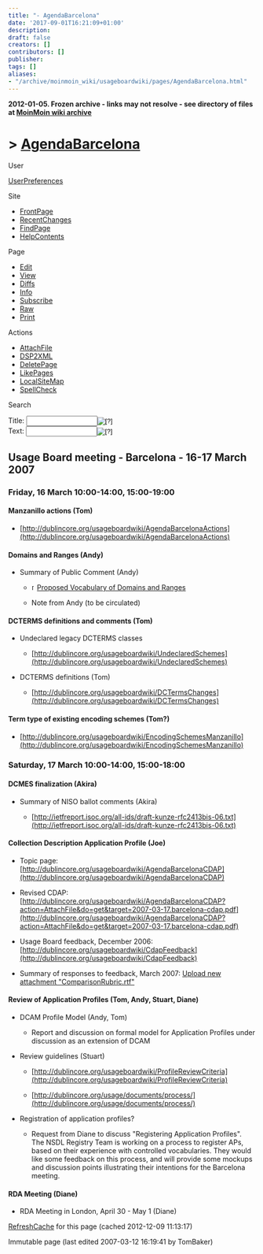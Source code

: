 ```yaml
---
title: "- AgendaBarcelona"
date: '2017-09-01T16:21:09+01:00'
description: 
draft: false
creators: []
contributors: []
publisher: 
tags: []
aliases:
- "/archive/moinmoin_wiki/usageboardwiki/pages/AgendaBarcelona.html"
---
```


**2012-01-05. Frozen archive - links may not resolve - see directory of files at [MoinMoin wiki archive](/moinmoin-wiki-archive/)**

# > [AgendaBarcelona](http://dublincore.org/usageboardwiki/AgendaBarcelona?action=fullsearch&value=AgendaBarcelona&literal=1&case=1&context=40 "Click here to do a full-text search for this title")

User

 [UserPreferences](http://dublincore.org/usageboardwiki/UserPreferences)
  

Site

- [FrontPage](http://dublincore.org/usageboardwiki/FrontPage)
- [RecentChanges](http://dublincore.org/usageboardwiki/RecentChanges)
- [FindPage](http://dublincore.org/usageboardwiki/FindPage)
- [HelpContents](http://dublincore.org/usageboardwiki/HelpContents)

Page

- [Edit](http://dublincore.org/usageboardwiki/AgendaBarcelona?action=edit "Edit")
- [View](http://dublincore.org/usageboardwiki/AgendaBarcelona "View")
- [Diffs](http://dublincore.org/usageboardwiki/AgendaBarcelona?action=diff "Diffs")
- [Info](http://dublincore.org/usageboardwiki/AgendaBarcelona?action=info "Info")
- [Subscribe](http://dublincore.org/usageboardwiki/AgendaBarcelona?action=subscribe "Subscribe")
- [Raw](http://dublincore.org/usageboardwiki/AgendaBarcelona?action=raw "Raw")
- [Print](http://dublincore.org/usageboardwiki/AgendaBarcelona?action=print "Print")

Actions

- [AttachFile](http://dublincore.org/usageboardwiki/AgendaBarcelona?action=AttachFile)
- [DSP2XML](http://dublincore.org/usageboardwiki/AgendaBarcelona?action=DSP2XML)
- [DeletePage](http://dublincore.org/usageboardwiki/AgendaBarcelona?action=DeletePage)
- [LikePages](http://dublincore.org/usageboardwiki/AgendaBarcelona?action=LikePages)
- [LocalSiteMap](http://dublincore.org/usageboardwiki/AgendaBarcelona?action=LocalSiteMap)
- [SpellCheck](http://dublincore.org/usageboardwiki/AgendaBarcelona?action=SpellCheck)

Search

<form method="POST" action="/usageboardwiki/AgendaBarcelona">
<p>
<input name="action" value="inlinesearch" type="hidden">
<input name="context" value="40" type="hidden">
Title: <input name="text_title" size="15" maxlength="50" type="text"><input src="AgendaBarcelona_files/moin-search.png" name="button_title" alt="[?]" type="image"><br>Text: <input name="text_full" size="15" maxlength="50" type="text"><input src="AgendaBarcelona_files/moin-search.png" name="button_full" alt="[?]" type="image">
</p>
</form>

## Usage Board meeting - Barcelona - 16-17 March 2007

### Friday, 16 March 10:00-14:00, 15:00-19:00

#### Manzanillo actions (Tom)

- [http://dublincore.org/usageboardwiki/AgendaBarcelonaActions](http://dublincore.org/usageboardwiki/AgendaBarcelonaActions)

#### Domains and Ranges (Andy)

- Summary of Public Comment (Andy)

  - [<img src="AgendaBarcelona_files/moin-www.png" alt="[WWW]" height="11" width="11">Proposed Vocabulary of Domains and Ranges](http://dublincore.org/documents/2007/02/05/domain-range/)

  - Note from Andy (to be circulated)

#### DCTERMS definitions and comments (Tom)

- Undeclared legacy DCTERMS classes

  - [http://dublincore.org/usageboardwiki/UndeclaredSchemes](http://dublincore.org/usageboardwiki/UndeclaredSchemes)

- DCTERMS definitions (Tom)

  - [http://dublincore.org/usageboardwiki/DCTermsChanges](http://dublincore.org/usageboardwiki/DCTermsChanges)

#### Term type of existing encoding schemes (Tom?)

- [http://dublincore.org/usageboardwiki/EncodingSchemesManzanillo](http://dublincore.org/usageboardwiki/EncodingSchemesManzanillo)

### Saturday, 17 March 10:00-14:00, 15:00-18:00

#### DCMES finalization (Akira)

- Summary of NISO ballot comments (Akira)

  - [http://ietfreport.isoc.org/all-ids/draft-kunze-rfc2413bis-06.txt](http://ietfreport.isoc.org/all-ids/draft-kunze-rfc2413bis-06.txt)

#### Collection Description Application Profile (Joe)

- Topic page: [http://dublincore.org/usageboardwiki/AgendaBarcelonaCDAP](http://dublincore.org/usageboardwiki/AgendaBarcelonaCDAP)

- Revised CDAP: [http://dublincore.org/usageboardwiki/AgendaBarcelonaCDAP?action=AttachFile&do=get&target=2007-03-17.barcelona-cdap.pdf](http://dublincore.org/usageboardwiki/AgendaBarcelonaCDAP?action=AttachFile&do=get&target=2007-03-17.barcelona-cdap.pdf)

- Usage Board feedback, December 2006: [http://dublincore.org/usageboardwiki/CdapFeedback](http://dublincore.org/usageboardwiki/CdapFeedback)

- Summary of responses to feedback, March 2007: [Upload new attachment "ComparisonRubric.rtf"](http://dublincore.org/usageboardwiki/AgendaBarcelona?action=AttachFile&rename=ComparisonRubric.rtf)

#### Review of Application Profiles (Tom, Andy, Stuart, Diane)

- DCAM Profile Model (Andy, Tom)

  - Report and discussion on formal model for Application Profiles under discussion as an extension of DCAM

- Review guidelines (Stuart)

  - [http://dublincore.org/usageboardwiki/ProfileReviewCriteria](http://dublincore.org/usageboardwiki/ProfileReviewCriteria)

  - [http://dublincore.org/usage/documents/process/](http://dublincore.org/usage/documents/process/)

- Registration of application profiles?

  - Request from Diane to discuss "Registering Application Profiles". The NSDL Registry Team is working on a process to register APs, based on their experience with controlled vocabularies. They would like some feedback on this process, and will provide some mockups and discussion points illustrating their intentions for the Barcelona meeting.

#### RDA Meeting (Diane)

- RDA Meeting in London, April 30 - May 1 (Diane)

 [RefreshCache](http://dublincore.org/usageboardwiki/AgendaBarcelona?action=refresh&arena=Page.py&key=AgendaBarcelona.text_html) for this page (cached 2012-12-09 11:13:17)  

Immutable page (last edited 2007-03-12 16:19:41 by TomBaker)

